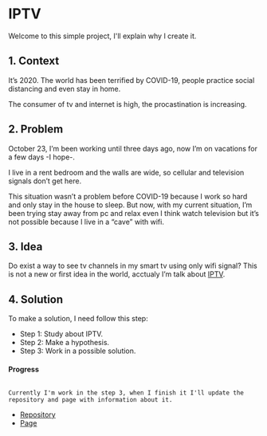 # IPTV
Welcome to this simple project, I'll explain why I create it.


## 1. Context
It’s 2020. The world has been terrified by COVID-19, people practice social distancing and even stay in home.

The consumer of tv and internet is high, the procastination is increasing.


## 2. Problem
October 23, I’m been working until three days ago, now I’m on vacations for a few days -I hope-.

I live in a rent bedroom and the walls are wide, so cellular and television signals don’t get here.

This situation wasn’t a problem before COVID-19 because I work so hard and only stay in the house to sleep. But now, with my current situation, I’m been trying stay away from pc and relax even I think watch television but it’s not possible because I live in a “cave” with wifi.


## 3. Idea
Do exist a way to see tv channels in my smart tv using only wifi signal?
This is not a new or first idea in the world, acctualy I’m talk about [IPTV](https://en.wikipedia.org/wiki/Internet_Protocol_television).


## 4. Solution
To make a solution, I need follow this step:
* Step 1: Study about IPTV.
* Step 2: Make a hypothesis.
* Step 3: Work in a possible solution.


#### Progress
```

Currently I'm work in the step 3, when I finish it I'll update the repository and page with information about it.

```
- [Repository](https://github.com/diparrag/IPTV)
- [Page](https://diparrag.github.io/IPTV/)
